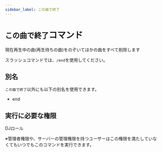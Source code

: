 ```yaml
---
sidebar_label: この曲で終了
---
```

# `この曲で終了`コマンド
現在再生中の曲(再生待ちの曲)をのぞいてほかの曲をすべて削除します

スラッシュコマンドでは、`/end`を使用してください。

## 別名
`この曲で終了`以外にも以下の別名を使用できます。

- end




## 実行に必要な権限
DJロール

※管理者権限や、サーバーの管理権限を持つユーザーはこの権限を満たしていなくてもいつでもこのコマンドを実行できます。
  

